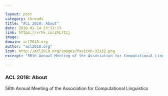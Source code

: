 ```yaml
---

layout: post
category: threads
title: "ACL 2018: About"
date: 2018-02-14 23:11:13
link: https://vrhk.co/2ALTtzj
image: 
domain: acl2018.org
author: "acl2018.org"
icon: http://acl2018.org/images/favicon-32x32.png
excerpt: "56th Annual Meeting of the Association for Computational Linguistics"

---
```


### ACL 2018: About

56th Annual Meeting of the Association for Computational Linguistics